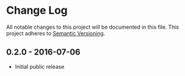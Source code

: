 # Change Log
All notable changes to this project will be documented in this file.
This project adheres to [Semantic Versioning](http://semver.org/).

## 0.2.0 - 2016-07-06

- Initial public release
